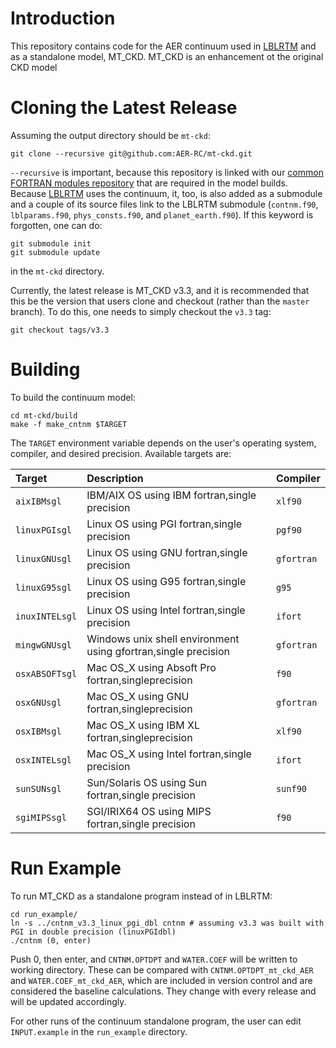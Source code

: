 # Introduction

This repository contains code for the AER continuum used in [LBLRTM](https://github.com/AER-RC/LBLRTM) and as a standalone model, MT_CKD. MT_CKD is an enhancement ot the original CKD model

# Cloning the Latest Release

Assuming the output directory should be `mt-ckd`:

`git clone --recursive git@github.com:AER-RC/mt-ckd.git`

`--recursive` is important, because this repository is linked with our [common FORTRAN modules repository](https://github.com/AER-RC/aer_rt_utils) that are required in the model builds. Because [LBLRTM](https://github.com/AER-RC/LBLRTM) uses the continuum, it, too, is also added as a submodule and a couple of its source files link to the LBLRTM submodule (`contnm.f90`, `lblparams.f90`, `phys_consts.f90`, and `planet_earth.f90`). If this keyword is forgotten, one can do:

```
git submodule init
git submodule update
```

in the `mt-ckd` directory.

Currently, the latest release is MT_CKD v3.3, and it is recommended that this be the version that users clone and checkout (rather than the `master` branch). To do this, one needs to simply checkout the `v3.3` tag:

```
git checkout tags/v3.3
```

# Building

To build the continuum model:

```
cd mt-ckd/build
make -f make_cntnm $TARGET
```

The `TARGET` environment variable depends on the user's operating system, compiler, and desired precision. Available targets are:

| Target | Description | Compiler |
| :--- | :--- | :--- |
| `aixIBMsgl` | IBM/AIX OS using IBM fortran,single precision| `xlf90` |
| `linuxPGIsgl` | Linux OS using PGI fortran,single precision |  `pgf90` |
| `linuxGNUsgl` | Linux OS using GNU fortran,single precision | `gfortran` |
| `linuxG95sgl` | Linux OS using G95 fortran,single precision | `g95` |
| `inuxINTELsgl` | Linux OS using Intel fortran,single precision | `ifort` |
| `mingwGNUsgl` | Windows unix shell environment using gfortran,single precision | `gfortran` |
| `osxABSOFTsgl` | Mac OS_X using Absoft Pro fortran,singleprecision | `f90` |
| `osxGNUsgl` | Mac OS_X using GNU fortran,singleprecision | `gfortran` |
| `osxIBMsgl` | Mac OS_X using IBM XL fortran,singleprecision | `xlf90` |
| `osxINTELsgl` | Mac OS_X using Intel fortran,single precision | `ifort` |
| `sunSUNsgl` | Sun/Solaris OS using Sun fortran,single precision | `sunf90` |
| `sgiMIPSsgl` | SGI/IRIX64 OS using MIPS fortran,single precision | `f90` |

# Run Example

To run MT_CKD as a standalone program instead of in LBLRTM:

```
cd run_example/
ln -s ../cntnm_v3.3_linux_pgi_dbl cntnm # assuming v3.3 was built with PGI in double precision (linuxPGIdbl)
./cntnm (0, enter)
```

Push 0, then enter, and `CNTNM.OPTDPT` and `WATER.COEF` will be written to working directory. These can be compared with `CNTNM.OPTDPT_mt_ckd_AER` and `WATER.COEF_mt_ckd_AER`, which are included in version control and are considered the baseline calculations. They change with every release and will be updated accordingly.

For other runs of the continuum standalone program, the user can edit `INPUT.example` in the `run_example` directory.
